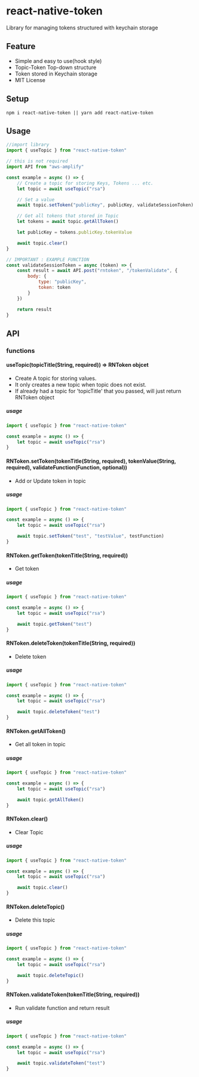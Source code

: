 # react-native-token
Library for managing tokens structured with keychain storage

## Feature
* Simple and easy to use(hook style)
* Topic-Token Top-down structure
* Token stored in Keychain storage
* MIT License

## Setup
```npm i react-native-token || yarn add react-native-token```

## Usage
```javascript
//import library
import { useTopic } from "react-native-token"

// this is not required
import API from "aws-amplify"

const example = async () => {
    // Create a topic for storing Keys, Tokens ... etc.
    let topic = await useTopic("rsa")

    // Set a value
    await topic.setToken("publicKey", publicKey, validateSessionToken)

    // Get all tokens that stored in Topic
    let tokens = await topic.getAllToken()

    let publicKey = tokens.publicKey.tokenValue

    await topic.clear()
}

// IMPORTANT : EXAMPLE FUNCTION
const validateSessionToken = async (token) => {
    const result = await API.post("rntoken", "/tokenValidate", {
        body: {
            type: "publicKey",
            token: token
        }
    })

    return result
}

```

## API
### functions
#### useTopic(topicTitle(String, required)) => RNToken objcet
* Create A topic for storing values.
* It only creates a new topic when topic does not exist.
* If already had a topic for 'topicTitle' that you passed, will just return RNToken object

##### usage 
```javascript
import { useTopic } from "react-native-token"

const example = async () => {
    let topic = await useTopic("rsa")
}
```

#### RNToken.setToken(tokenTitle(String, required), tokenValue(String, required), validateFunction(Function, optional))
* Add or Update token in topic

##### usage 
```javascript
import { useTopic } from "react-native-token"

const example = async () => {
    let topic = await useTopic("rsa")

    await topic.setToken("test", "testValue", testFunction)
}
```

#### RNToken.getToken(tokenTitle(String, required))
* Get token 

##### usage 
```javascript
import { useTopic } from "react-native-token"

const example = async () => {
    let topic = await useTopic("rsa")

    await topic.getToken("test")
}
```

#### RNToken.deleteToken(tokenTitle(String, required))
* Delete token

##### usage 
```javascript
import { useTopic } from "react-native-token"

const example = async () => {
    let topic = await useTopic("rsa")

    await topic.deleteToken("test")
}
```

#### RNToken.getAllToken()
* Get all token in topic

##### usage 
```javascript
import { useTopic } from "react-native-token"

const example = async () => {
    let topic = await useTopic("rsa")

    await topic.getAllToken()
}
```
#### RNToken.clear()
* Clear Topic

##### usage
```javascript
import { useTopic } from "react-native-token"

const example = async () => {
    let topic = await useTopic("rsa")

    await topic.clear()
}
```

#### RNToken.deleteTopic()
* Delete this topic

##### usage 
```javascript
import { useTopic } from "react-native-token"

const example = async () => {
    let topic = await useTopic("rsa")

    await topic.deleteTopic()
}
```

#### RNToken.validateToken(tokenTitle(String, required))
* Run validate function and return result 

##### usage 
```javascript
import { useTopic } from "react-native-token"

const example = async () => {
    let topic = await useTopic("rsa")

    await topic.validateToken("test")
}
```


